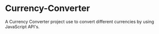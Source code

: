 # Currency-Converter
A Currency Converter project use to convert different currencies by using JavaScript API's. 
